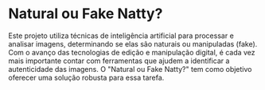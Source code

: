 # Natural ou Fake Natty?

Este projeto utiliza técnicas de inteligência artificial para processar e analisar imagens, determinando se elas são naturais ou manipuladas (fake). Com o avanço das tecnologias de edição e manipulação digital, é cada vez mais importante contar com ferramentas que ajudem a identificar a autenticidade das imagens. O "Natural ou Fake Natty?" tem como objetivo oferecer uma solução robusta para essa tarefa.

